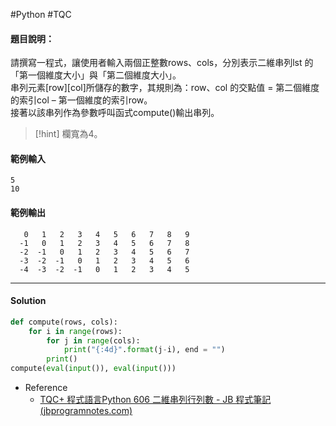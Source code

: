 #Python #TQC 
#### 題目說明：

請撰寫一程式，讓使用者輸入兩個正整數rows、cols，分別表示二維串列lst 的「第一個維度大小」與「第二個維度大小」。  
串列元素[row][col]所儲存的數字，其規則為：row、col 的交點值 = 第二個維度的索引col – 第一個維度的索引row。  
接著以該串列作為參數呼叫函式compute()輸出串列。

>[!hint]
>欄寬為4。

#### 範例輸入

```
5
10
```

#### 範例輸出

```
   0   1   2   3   4   5   6   7   8   9
  -1   0   1   2   3   4   5   6   7   8
  -2  -1   0   1   2   3   4   5   6   7
  -3  -2  -1   0   1   2   3   4   5   6
  -4  -3  -2  -1   0   1   2   3   4   5
```

---
#### Solution
```python linenums="1"
def compute(rows, cols):
	for i in range(rows):
		for j in range(cols):
			print("{:4d}".format(j-i), end = "")
		print()
compute(eval(input()), eval(input()))
```
- Reference
	- [TQC+ 程式語言Python 606 二維串列行列數 - JB 程式筆記 (jbprogramnotes.com)](https://jbprogramnotes.com/2020/05/tqc-%e7%a8%8b%e5%bc%8f%e8%aa%9e%e8%a8%80python-606-%e4%ba%8c%e7%b6%ad%e4%b8%b2%e5%88%97%e8%a1%8c%e5%88%97%e6%95%b8/)